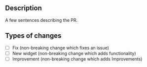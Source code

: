 ## Description

A few sentences describing the PR.

## Types of changes

- [ ] Fix (non-breaking change which fixes an issue)
- [ ] New widget (non-breaking change which adds functionality)
- [ ] Improvement (non-breaking change which adds Improvements)
